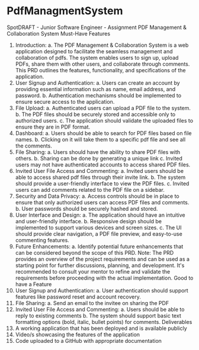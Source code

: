 # PdfManagmentSystem
SpotDRAFT - Junior Software Engineer - Assignment
PDF Management & Collaboration System
Must-Have Features
1. Introduction:
a. The PDF Management & Collaboration System is a web application designed
to facilitate the seamless management and collaboration of pdfs. The system
enables users to sign up, upload PDFs, share them with other users, and
collaborate through comments. This PRD outlines the features, functionality, and
specifications of the application.
2. User Signup and Authentication:
a. Users can create an account by providing essential information such as name,
email address, and password.
b. Authentication mechanisms should be implemented to ensure secure access to
the application.
3. File Upload:
a. Authenticated users can upload a PDF file to the system.
b. The PDF files should be securely stored and accessible only to authorized users.
c. The application should validate the uploaded files to ensure they are in PDF
format.
4. Dashboard:
a. Users should be able to search for PDF files based on file names.
b. Clicking on it will take them to a specific pdf file and see all the comments.
5. File Sharing:
a. Users should have the ability to share PDF files with others.
b. Sharing can be done by generating a unique link
c. Invited users may not have authenticated accounts to access shared PDF files.
6. Invited User File Access and Commenting:
a. Invited users should be able to access shared pdf files through their invite link.
b. The system should provide a user-friendly interface to view the PDF files.
c. Invited users can add comments related to the PDF file on a sidebar.
7. Security and Data Privacy:
a. Access controls should be in place to ensure that only authorized users can
access PDF files and comments.
b. User passwords should be securely hashed and stored.
8. User Interface and Design:
a. The application should have an intuitive and user-friendly interface.
b. Responsive design should be implemented to support various devices and
screen sizes.
c. The UI should provide clear navigation, a PDF file preview, and easy-to-use
commenting features.
9. Future Enhancements:
a. Identify potential future enhancements that can be considered beyond the scope
of this PRD.
Note: The PRD provides an overview of the project requirements and can be used as a starting
point for further discussions, planning, and development. It's recommended to consult your
mentor to refine and validate the requirements before proceeding with the actual
implementation.
Good to have a Feature
1. User Signup and Authentication:
a. User authentication should support features like password reset and account
recovery.
2. File Sharing:
a. Send an email to the invitee on sharing the PDF
3. Invited User File Access and Commenting:
a. Users should be able to reply to existing comments
b. The system should support basic text formatting options (bold, italic, bullet points)
for comments.
Deliverables
1. A working application that has been deployed and is available publicly
2. Video/s showcasing the features of the application
3. Code uploaded to a GitHub with appropriate documentation
